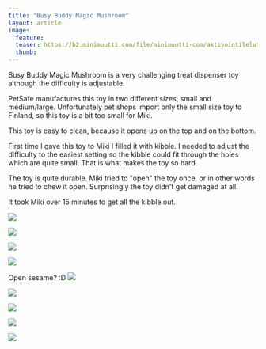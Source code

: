 ```yaml
---
title: "Busy Buddy Magic Mushroom"
layout: article
image:
  feature:
  teaser: https://b2.minimuutti.com/file/minimuutti-com/aktivointilelut/muut/DS17437_-245px.jpg
  thumb:
---
```


Busy Buddy Magic Mushroom is a very challenging treat dispenser toy although the difficulty is adjustable.

PetSafe manufactures this toy in two different sizes, small and medium/large. Unfortunately pet shops import only the small size toy to Finland, so this toy is a bit too small for Miki.

This toy is easy to clean, because it opens up on the top and on the bottom.

First time I gave this toy to Miki I filled it with kibble. I needed to adjust the difficulty to the easiest setting so the kibble could fit through the holes which are quite small. That is what makes the toy so hard.

The toy is quite durable. Miki tried to "open" the toy once, or in other words he tried to chew it open. Surprisingly the toy didn't get damaged at all.

It took Miki over 15 minutes to get all the kibble out.

[![](https://b2.minimuutti.com/file/minimuutti-com/aktivointilelut/muut/DS16936-800px.jpg)](https://dl.dropboxusercontent.com/sh/ea1wtnz7z734o12/AAANZfL2eQxgQhnWVIWm5Mnba/aktivointilelut/muut/DS16936.jpg)

[![](https://b2.minimuutti.com/file/minimuutti-com/aktivointilelut/muut/DS17017-800px.jpg)](https://dl.dropboxusercontent.com/sh/ea1wtnz7z734o12/AADc5-n8-Ra0ydnSDre2as9Ma/aktivointilelut/muut/DS17017.jpg)

[![](https://b2.minimuutti.com/file/minimuutti-com/aktivointilelut/muut/DS16993-800px.jpg)](https://dl.dropboxusercontent.com/sh/ea1wtnz7z734o12/AABfFfNiDtEVcd-XfAHZJ5bja/aktivointilelut/muut/DS16993.jpg)

[![](https://b2.minimuutti.com/file/minimuutti-com/aktivointilelut/muut/DS17227-800px.jpg)](https://dl.dropboxusercontent.com/sh/ea1wtnz7z734o12/AAB50VJXHI3eEb7V4rdTjaija/aktivointilelut/muut/DS17227.jpg)

Open sesame? :D
[![](https://b2.minimuutti.com/file/minimuutti-com/aktivointilelut/muut/DS17266-800px.jpg)](https://dl.dropboxusercontent.com/sh/ea1wtnz7z734o12/AABAstzidah4auW4V1TH9H-Ea/aktivointilelut/muut/DS17266.jpg)

[![](https://b2.minimuutti.com/file/minimuutti-com/aktivointilelut/muut/DS17276-800px.jpg)](https://dl.dropboxusercontent.com/sh/ea1wtnz7z734o12/AADATZcVxz1hMTGaNbBh8cZja/aktivointilelut/muut/DS17276.jpg)

[![](https://b2.minimuutti.com/file/minimuutti-com/aktivointilelut/muut/DS17299-800px.jpg)](https://dl.dropboxusercontent.com/sh/ea1wtnz7z734o12/AADak7MJwMJk7MnNafG0UMOga/aktivointilelut/muut/DS17299.jpg)

[![](https://b2.minimuutti.com/file/minimuutti-com/aktivointilelut/muut/DS17329-800px.jpg)](https://dl.dropboxusercontent.com/sh/ea1wtnz7z734o12/AAA6MGiVMIymbFvH28nO8ZeJa/aktivointilelut/muut/DS17329.jpg)

[![](https://b2.minimuutti.com/file/minimuutti-com/aktivointilelut/muut/DS17437-800px.jpg)](https://dl.dropboxusercontent.com/sh/ea1wtnz7z734o12/AAALBMV7UYs16uLP3CVGpK9Ya/aktivointilelut/muut/DS17437.jpg)
